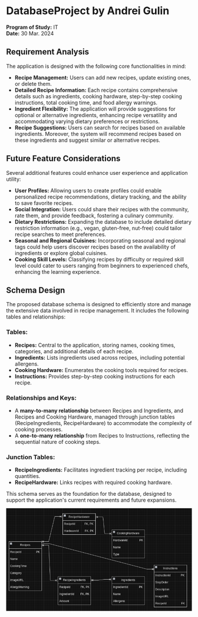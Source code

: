 # DatabaseProject by Andrei Gulin

**Program of Study:** IT  
**Date:** 30 Mar. 2024

## Requirement Analysis

The application is designed with the following core functionalities in mind:

- **Recipe Management:** Users can add new recipes, update existing ones, or delete them.
- **Detailed Recipe Information:** Each recipe contains comprehensive details such as ingredients, cooking hardware, step-by-step cooking instructions, total cooking time, and food allergy warnings.
- **Ingredient Flexibility:** The application will provide suggestions for optional or alternative ingredients, enhancing recipe versatility and accommodating varying dietary preferences or restrictions.
- **Recipe Suggestions:** Users can search for recipes based on available ingredients. Moreover, the system will recommend recipes based on these ingredients and suggest similar or alternative recipes.

## Future Feature Considerations

Several additional features could enhance user experience and application utility:

- **User Profiles:** Allowing users to create profiles could enable personalized recipe recommendations, dietary tracking, and the ability to save favorite recipes.
- **Social Integration:** Users could share their recipes with the community, rate them, and provide feedback, fostering a culinary community.
- **Dietary Restrictions:** Expanding the database to include detailed dietary restriction information (e.g., vegan, gluten-free, nut-free) could tailor recipe searches to meet preferences.
- **Seasonal and Regional Cuisines:** Incorporating seasonal and regional tags could help users discover recipes based on the availability of ingredients or explore global cuisines.
- **Cooking Skill Levels:** Classifying recipes by difficulty or required skill level could cater to users ranging from beginners to experienced chefs, enhancing the learning experience.

## Schema Design

The proposed database schema is designed to efficiently store and manage the extensive data involved in recipe management. It includes the following tables and relationships:

### Tables:

- **Recipes:** Central to the application, storing names, cooking times, categories, and additional details of each recipe.
- **Ingredients:** Lists ingredients used across recipes, including potential allergens.
- **Cooking Hardware:** Enumerates the cooking tools required for recipes.
- **Instructions:** Provides step-by-step cooking instructions for each recipe.

### Relationships and Keys:

- A **many-to-many relationship** between Recipes and Ingredients, and Recipes and Cooking Hardware, managed through junction tables (RecipeIngredients, RecipeHardware) to accommodate the complexity of cooking processes.
- A **one-to-many relationship** from Recipes to Instructions, reflecting the sequential nature of cooking steps.

### Junction Tables:

- **RecipeIngredients:** Facilitates ingredient tracking per recipe, including quantities.
- **RecipeHardware:** Links recipes with required cooking hardware.

This schema serves as the foundation for the database, designed to support the application's current requirements and future expansions.

![Database Design Picture](recipes_enitity_table.png "Database Design")
